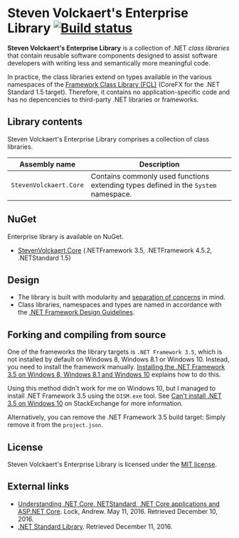 # Steven Volckaert's Enterprise Library [![Build status](https://ci.appveyor.com/api/projects/status/oywm2xiccjbfmj6r?svg=true)](https://ci.appveyor.com/project/stevenvolckaert/enterprise-library)

**Steven Volckaert's Enterprise Library** is a collection of .NET *class libraries* that contain reusable software
components designed to assist software developers with writing less and semantically more meaningful code.

In practice, the class libraries extend on types available in the various namespaces of the
[Framework Class Library (FCL)][1] (CoreFX for the .NET Standard 1.5 target). Therefore, it contains no
application-specific code and has no depencencies to third-party .NET libraries or frameworks.

## Library contents

Steven Volckaert's Enterprise Library comprises a collection of class libraries.

| Assembly name | Description |
|---------------|-------------|
| `StevenVolckaert.Core` | Contains commonly used functions extending types defined in the `System` namespace. |

## NuGet

Enterprise library is available on NuGet.

* [StevenVolckaert.Core](https://www.nuget.org/packages/StevenVolckaert.Core/) (.NETFramework 3.5, .NETFramework 4.5.2,
  .NETStandard 1.5)

## Design

* The library is built with modularity and [separation of concerns][3] in mind.
* Class libraries, namespaces and types are named in accordance with the [.NET Framework Design Guidelines][4].

## Forking and compiling from source

One of the frameworks the library targets is `.NET Framework 3.5`, which is not installed by default on Windows 8,
Windows 8.1 or Windows 10. Instead, you need to install the framework manually.
[Installing the .NET Framework 3.5 on Windows 8, Windows 8.1 and Windows 10][6] explains how to do this.

Using this method didn't work for me on Windows 10, but I managed to install .NET Framework 3.5 using the `DISM.exe`
tool. See [Can't install .NET 3.5 on Windows 10](http://superuser.com/q/946988/319367) on StackExchange for more
information.

Alternatively, you can remove the .NET Framework 3.5 build target: Simply remove it from the `project.json`.

## License

Steven Volckaert's Enterprise Library is licensed under the [MIT license](LICENSE).

## External links

* [Understanding .NET Core, NETStandard, .NET Core applications and ASP.NET Core][5]. Lock, Andrew. May 11, 2016.
  Retrieved December 10, 2016.
* [.NET Standard Library][2]. Retrieved December 11, 2016.

[1]: https://msdn.microsoft.com/en-us/library/gg145045(v=vs.110).aspx
[2]: https://docs.microsoft.com/en-us/dotnet/articles/standard/library
[3]: https://en.wikipedia.org/wiki/Separation_of_concerns
[4]: https://msdn.microsoft.com/en-us/library/ms229042(v=vs.110).aspx
[5]: http://andrewlock.net/understanding-net-core-netstandard-and-asp-net-core/
[6]: https://msdn.microsoft.com/en-us/library/hh506443%28v=vs.110%29.aspx

